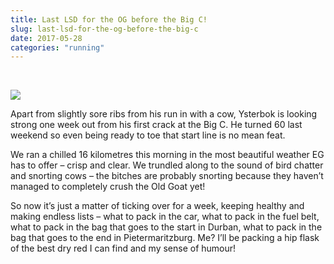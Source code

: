 ```yaml
---
title: Last LSD for the OG before the Big C!
slug: last-lsd-for-the-og-before-the-big-c
date: 2017-05-28
categories: "running"
---
```


<p> </p>
<p><img src="http://res.cloudinary.com/dy6grlu8z/image/upload/v1558841647/lzei9ayx6zn8pakp6pyu.jpg"/></p>
<p>Apart from slightly sore ribs from his run in with a cow, Ysterbok is looking strong one week out from his first crack at the Big C. He turned 60 last weekend so even being ready to toe that start line is no mean feat.</p>
<p>We ran a chilled 16 kilometres this morning in the most beautiful weather EG has to offer – crisp and clear. We trundled along to the sound of bird chatter and snorting cows – the bitches are probably snorting because they haven’t managed to completely crush the Old Goat yet!</p>
<p>So now it’s just a matter of ticking over for a week, keeping healthy and making endless lists – what to pack in the car, what to pack in the fuel belt, what to pack in the bag that goes to the start in Durban, what to pack in the bag that goes to the end in Pietermaritzburg. Me? I’ll be packing a hip flask of the best dry red I can find and my sense of humour!</p>







